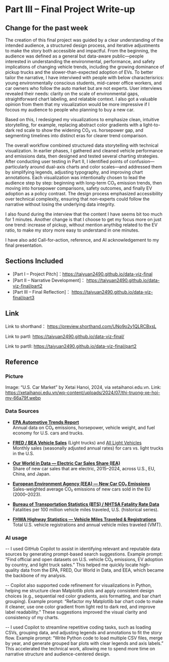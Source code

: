 # Part III – Final Project Write-up

## Change for the past week
The creation of this final project was guided by a clear understanding of the intended audience, a structured design process, and iterative adjustments to make the story both accessible and impactful. From the beginning, the audience was defined as a general but data-aware public—people interested in understanding the environmental, performance, and safety implications of changing vehicle trends, including the growing dominance of pickup trucks and the slower-than-expected adoption of EVs. To better tailor the narrative, I have interviwed with people with below characterisrics: young environmentally conscious students, mid-career office workers, and car owners who follow the auto market but are not experts. User interviews revealed their needs: clarity on the scale of environmental gaps, straightforward chart labeling, and relatable context. I also got a valuable opinion from them that my visualization would be more impressive if I focous my audience to people who planning to buy a new car.

Based on this, I redesigned my visualizations to emphasize clean, intuitive storytelling, for example, replacing abstract color gradients with a light-to-dark red scale to show the widening CO₂ vs. horsepower gap, and segmenting timelines into distinct eras for clearer trend comparison.

The overall workflow combined structured data storytelling with technical visualization. In earlier phases, I gathered and cleaned vehicle performance and emissions data, then designed and tested several charting strategies. After conducting user testing in Part II, I identified points of confusion—particularly around dual-axis charts and color scales—and addressed them by simplifying legends, adjusting typography, and improving chart annotations. Each visualization was intentionally chosen to lead the audience step by step: beginning with long-term CO₂ emission trends, then moving into horsepower comparisons, safety outcomes, and finally EV adoption as a policy contrast. The design process emphasized accessibility over technical complexity, ensuring that non-experts could follow the narrative without losing the underlying data integrity.

I also found during the interview that the content I have seems bit too much for 1 minutes. Another change is that I choose to get my focus more on just one trend: increase of pickup, without mention anythibg related to the EV ratio, to make my story more easy to understand in one minutes.

I have also add Call-for-action, reference, and AI acknowledgement to my final presentation.

## Sections Included
- [Part I – Project Pitch]：https://taiyuan2490.github.io/data-viz-final
- [Part II – Narrative Development]： https://taiyuan2490.github.io/data-viz-final/part2
- [Part III – Final Reflection]： https://taiyuan2490.github.io/data-viz-final/part3


## Link
Link to shorthand： https://preview.shorthand.com/UNo9o2y1QLRCBxsL

Link to partI: https://taiyuan2490.github.io/data-viz-final/

Link to partII: https://taiyuan2490.github.io/data-viz-final/part2


## Reference
### Picture 
Image: “U.S. Car Market” by Xetai Hanoi, 2024, via xetaihanoi.edu.vn.
Link: https://xetaihanoi.edu.vn/wp-content/uploads/2024/07/thi-truong-xe-hoi-my-66a79f.webp

### Data Sources

- **[EPA Automotive Trends Report](https://www.epa.gov/automotive-trends/explore-automotive-trends-data)**  
  Annual data on CO₂ emissions, horsepower, vehicle weight, and fuel economy for U.S. cars and trucks.

- **[FRED / BEA Vehicle Sales](https://fred.stlouisfed.org/series/LTRUCKSA)** (Light trucks) and [All Light Vehicles](https://fred.stlouisfed.org/series/ALTSALES)  
  Monthly sales (seasonally adjusted annual rates) for cars vs. light trucks in the U.S.

- **[Our World in Data — Electric Car Sales Share (IEA)](https://ourworldindata.org/grapher/electric-car-sales-share)**  
  Share of new car sales that are electric, 2015–2024, across U.S., EU, China, and Japan.

- **[European Environment Agency (EEA) — New Car CO₂ Emissions](https://www.eea.europa.eu/data-and-maps/data/co2-cars-emission-18)**  
  Sales-weighted average CO₂ emissions of new cars sold in the EU (2000–2023).

- **[Bureau of Transportation Statistics (BTS) / NHTSA Fatality Rate Data](https://www.bts.gov/content/traffic-fatalities-and-rates)**  
  Fatalities per 100 million vehicle miles traveled, U.S. (historical series).

- **[FHWA Highway Statistics — Vehicle Miles Traveled & Registrations](https://www.fhwa.dot.gov/policyinformation/statistics.cfm)**  
  Total U.S. vehicle registrations and annual vehicle miles traveled (VMT).

### AI usage
-- I used GitHub Copilot to assist in identifying relevant and reputable data sources by generating prompt-based search suggestions.
Example prompt: “Find official and open datasets on U.S. vehicle CO₂ emissions, EV adoption by country, and light truck sales.”
This helped me quickly locate high-quality data from the EPA, FRED, Our World in Data, and EEA, which became the backbone of my analysis.

-- Copilot also supported code refinement for visualizations in Python, helping me structure clean Matplotlib plots and apply consistent design choices (e.g., sequential red color gradients, axis formatting, and bar chart grouping).
Example prompt: “Refactor my Matplotlib bar chart code to make it cleaner, use one color gradient from light red to dark red, and improve label readability.”
These suggestions improved the visual clarity and consistency of my charts.

-- I used Copilot to streamline repetitive coding tasks, such as loading CSVs, grouping data, and adjusting legends and annotations to fit the story flow.
Example prompt: “Write Python code to load multiple CSV files, merge by year, and generate grouped bar plots with clear legends and axis labels.”
This accelerated the technical work, allowing me to spend more time on narrative structure and audience-centered design.

  
